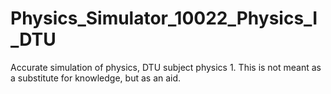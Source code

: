 # Physics_Simulator_10022_Physics_I_DTU

Accurate simulation of physics, DTU subject physics 1.
This is not meant as a substitute for knowledge, but as an aid.
